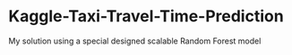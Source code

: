 # Kaggle-Taxi-Travel-Time-Prediction
My solution using a special designed scalable Random Forest model
